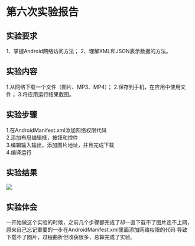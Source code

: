 # 第六次实验报告

## 实验要求

1、掌握Android网络访问方法；
2、理解XML和JSON表示数据的方法。

## 实验内容
 
1.从网络下载一个文件（图片、MP3、MP4）；
2.保存到手机，在应用中使用文件；
3.将应用运行结果截图。
## 实验步骤
1.在AndroidManifest.xml添加网络权限代码<br>
2.添加布局编辑框，按钮和控件<br>
3.编辑输入输出，添加图片地址，并且完成下载<br>
4.编译运行<br>

## 实验结果  
 ![](https://github.com/LyL111/android-labs-2018/blob/master/soft1614080902235/6.png)

## 实验体会
一开始做这个实验的时候，之前几个步骤都完成了却一直下载不了图片连不上网，原来自己忘记重要的一步在AndroidManifest.xml里面添加网络权限的代码
导致下载不了图片，过程曲折但收获很多，总算完成了实验。
